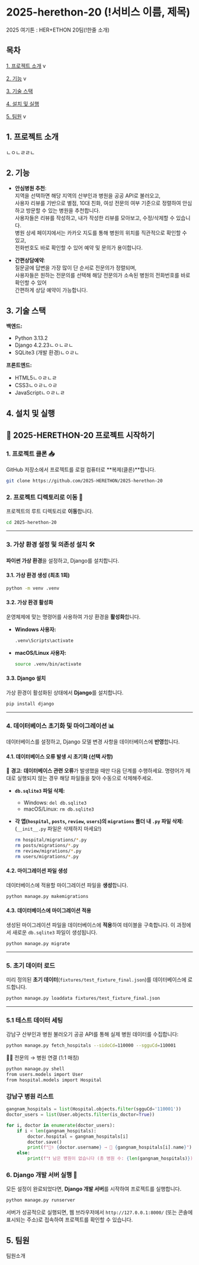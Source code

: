 # 2025-herethon-20 (!서비스 이름, 제목)
2025 여기톤 : HER+ETHON 20팀(!한줄 소개)

## 목차
[1. 프로젝트 소개](#1-프로젝트-소개) v

[2. 기능](#2-기능) v

[3. 기술 스택](#3-기술-스택)

[4. 설치 및 실행](#4-설치-및-실행)

[5. 팀원](#5-팀원) v

## 1. 프로젝트 소개
ㄴㅇㄴㄹㄹㄴ

## 2. 기능

- **안심병원 추천**:  
지역을 선택하면 해당 지역의 산부인과 병원을 공공 API로 불러오고,  
사용자 리뷰를 기반으로 별점, 10대 친화, 여성 전문의 여부 기준으로 정렬하여 안심하고 방문할 수 있는 병원을 추천합니다.  
사용자들은 리뷰를 작성하고, 내가 작성한 리뷰를 모아보고, 수정/삭제할 수 있습니다.  
병원 상세 페이지에서는 카카오 지도를 통해 병원의 위치를 직관적으로 확인할 수 있고,  
전화번호도 바로 확인할 수 있어 예약 및 문의가 용이합니다.

- **간편상담예약**:  
  질문글에 답변을 가장 많이 단 순서로 전문의가 정렬되며,  
  사용자들은 원하는 전문의를 선택해 해당 전문의가 소속된 병원의 전화번호를 바로 확인할 수 있어  
  간편하게 상담 예약이 가능합니다.

## 3. 기술 스택

**백엔드:**
- Python 3.13.2
- Django 4.2.23ㄴㅇㄴㄹㄴ
- SQLite3 (개발 환경)ㄴㅇㄹㄴ

**프론트엔드:**
- HTML5ㄴㅇㄹㄴㄹ
- CSS3ㄴㅇㄹㄴㅇㄹ
- JavaScriptㄴㅇㄹㄴㄹ


## 4. 설치 및 실행
## 🚀 2025-HERETHON-20 프로젝트 시작하기

### 1\. 프로젝트 클론 📥

GitHub 저장소에서 프로젝트를 로컬 컴퓨터로 \*\*복제(클론)\*\*합니다.

```bash
git clone https://github.com/2025-HERETHON/2025-herethon-20
```

### 2\. 프로젝트 디렉토리로 이동 📂

프로젝트의 루트 디렉토리로 **이동**합니다.

```bash
cd 2025-herethon-20
```

-----

### 3\. 가상 환경 설정 및 의존성 설치 🛠️

**파이썬 가상 환경**을 설정하고, Django를 설치합니다.

#### 3.1. 가상 환경 생성 (최초 1회)

```bash
python -m venv .venv
```

#### 3.2. 가상 환경 활성화

운영체제에 맞는 명령어를 사용하여 가상 환경을 **활성화**합니다.

  * **Windows 사용자:**
    ```bash
    .venv\Scripts\activate
    ```
  * **macOS/Linux 사용자:**
    ```bash
    source .venv/bin/activate
    ```

#### 3.3. Django 설치

가상 환경이 활성화된 상태에서 **Django**를 설치합니다.

```bash
pip install django
```

-----

### 4\. 데이터베이스 초기화 및 마이그레이션 📊

데이터베이스를 설정하고, Django 모델 변경 사항을 데이터베이스에 **반영**합니다.

#### 4.1. 데이터베이스 오류 발생 시 초기화 (선택 사항)

🚨 **경고**: **데이터베이스 관련 오류**가 발생했을 때만 다음 단계를 수행하세요. 명령어가 제대로 실행되지 않는 경우 해당 파일들을 찾아 수동으로 삭제해주세요.

  * **`db.sqlite3` 파일 삭제:**

      * Windows: `del db.sqlite3`
      * macOS/Linux: `rm db.sqlite3`

  * **각 앱(`hospital`, `posts`, `review`, `users`)의 `migrations` 폴더 내 `.py` 파일 삭제:**
    (`__init__.py` 파일은 삭제하지 마세요\!)

    ```bash
    rm hospital/migrations/*.py
    rm posts/migrations/*.py
    rm review/migrations/*.py
    rm users/migrations/*.py
    ```

#### 4.2. 마이그레이션 파일 생성

데이터베이스에 적용할 마이그레이션 파일을 **생성**합니다.

```bash
python manage.py makemigrations
```

#### 4.3. 데이터베이스에 마이그레이션 적용

생성된 마이그레이션 파일을 데이터베이스에 **적용**하여 테이블을 구축합니다. 이 과정에서 새로운 `db.sqlite3` 파일이 생성됩니다.

```bash
python manage.py migrate
```

-----

### 5\. 초기 데이터 로드

미리 정의된 **초기 데이터**(`fixtures/test_fixture_final.json`)를 데이터베이스에 로드합니다.

```bash
python manage.py loaddata fixtures/test_fixture_final.json
```

-----
### 5.1 테스트 데이터 세팅 

강남구 산부인과 병원 불러오기
공공 API를 통해 실제 병원 데이터를 수집합니다:

```bash
python manage.py fetch_hospitals --sidoCd=110000 --sgguCd=110001
```
👩‍⚕️ 전문의 → 병원 연결 (1:1 매칭)
```bash
python manage.py shell
from users.models import User
from hospital.models import Hospital
```

### 강남구 병원 리스트
```python
gangnam_hospitals = list(Hospital.objects.filter(sgguCd='110001'))
doctor_users = list(User.objects.filter(is_doctor=True))

for i, doctor in enumerate(doctor_users):
    if i < len(gangnam_hospitals):
        doctor.hospital = gangnam_hospitals[i]
        doctor.save()
        print(f"👨‍⚕️ {doctor.username} → 🏥 {gangnam_hospitals[i].name}")
    else:
        print(f"❗ 남은 병원이 없습니다 (총 병원 수: {len(gangnam_hospitals)})")
```
### 6\. Django 개발 서버 실행 🚀

모든 설정이 완료되었다면, **Django 개발 서버**를 시작하여 프로젝트를 실행합니다.

```bash
python manage.py runserver
```

서버가 성공적으로 실행되면, 웹 브라우저에서 `http://127.0.0.1:8000/` (또는 콘솔에 표시되는 주소)로 접속하여 프로젝트를 확인할 수 있습니다.

## 5. 팀원
팀원소개
